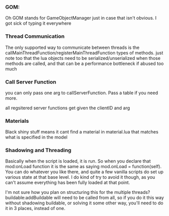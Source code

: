 ### GOM:
Oh GOM stands for GameObjectManager just in case that isn't obvious. I got sick of typing it everywhere


### Thread Communication
The only supported way to communicate between threads is the callMainThreadFunction/registerMainThreadFunction types of methods. just note too that the lua objects need to be serialized/unserialized when those methods are called, and that can be a performance bottleneck if abused too much

### Call Server Function
you can only pass one arg to callServerFunction. Pass a table if you need more.

all regsitered server functions get given the clientID and arg

### Materials

Black shiny stuff means it cant find a material in material.lua that matches what is specified in the model

### Shadowing and Threading

Basically when the script is loaded, it is run. So when you declare that mod:onLoad function it is the same as saying mod.onLoad = function(self). You can do whatever you like there, and quite a few vanilla scripts do set up various state at that base level. I do kind of try to avoid it though, as you can't assume everything has been fully loaded at that point.

I'm not sure how you plan on structuring this for the multiple threads? buildable:addBuildable will need to be called from all, so if you do it this way without shadowing buildable, or solving it some other way, you'll need to do it in 3 places, instead of one.



